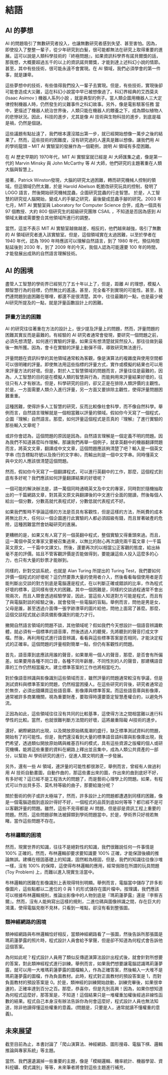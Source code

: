 # 結語

## AI 的夢想

AI 的問題吸引了無數研究者投入，也讓無數研究者感到失望、甚至害怕。因為，即使投入了整整一輩子，從少年研究到白髮，很可能都無法在研究上取得重要的進展。這可以說是人類科學技術的『終極問題』，如果資訊科學界有諾貝爾獎的話，那我想，大概要超過五千的以上的資訊諾貝爾獎，才能到達上述科幻小說的情節。甚至，其中有些技術，很可能永遠不會實現。在 AI 領域，我們必須學會的第一件事，就是謙卑。

這些夢想中的技術，有些值得我們投入一輩子去實現。但是，有些技術，實現後卻可能會造成大災難，這在科幻小說當中早已被想像過了。科幻界經典的艾西莫夫 (Isaac Asimov ) 機器人系列小說 ，就是典型的例子。當人類企圖用機器人三大定律控制機器人時，仍然發生的災難事件之科幻故事。另外，像是電影駭客任務 當中，更描述了機器人統治世界後，人類只能在機器人的餵養之下，成為類似植物人的悲慘狀況。因此，科技的進步，尤其是像 AI 技術與生物科技的進步，到底是福是禍，仍然是個謎。

這些議題有點扯遠了，我們根本還沒踏出第一步，就已經開始想像一萬步之後的結果了。然而，這些技術的困難度，沒有研究過的人還真是難以想像。讓我們用 AI 的學術龍頭 – MIT AI 實驗室的發展作為一個範例，說明 AI 領域有多麼困難。

在 AI 歷史早期的 1970年代，MIT AI 實驗室就已經是 AI 大師匯集之處，像是第一代的 Marvin Minsky 與 John McCarthy 等 AI 大師，他們研究的主題著重在人類大腦與智慧上。

接著，Patrick Winston發現，大腦的研究太過困難，轉而研究機械人控制的領域。但這領域仍然太難，於是 Harold Abelson 乾脆改研究玩具的控制，發明了 LOGO 語言，然後開始研究機械昆蟲，企圖研究昆蟲的行走智慧。 於是，人工智慧的研究從人腦開始，變成人的手腳之研究，最後變成昆蟲手腳的研究。2003 年七月，MIT AI 實驗室與 Laboratory for Computer Science 合併，成為一個具有 97 個教授、大約 800 個研究生的超級研究團隊 CSAIL ，不知道是否因為感到 AI 領域太難或需要整合其他領域所進行的調整。

當然，這並不表示 MIT AI 實驗室越做越差，相反的，他們越來越強，吸引了無數的 AI 領域研究者進入該實驗室。但是，這個領域實在太過困難，以至於學者在 1940 年代，認為 1990 年時應該可以理解自然語言，到了 1980 年代，預估時間點延後到 2030 年，到了 2009 年的今天，我個人認為可能還要 100 年的時間，才能發展出成熟的自然語言理解技術。


## AI 的困境

盡管人工智慧的學術界已經努力了五十年以上了，但是，距離 AI 的理想，模擬人類智慧行為的目標，仍然無比的遙遠。甚至，完全看不到實現的可能性。甚至，我們連問題到底困難在哪哩，都還不是很清楚。其中，往往最難的一點，也是最少被AI研究所提及的一點，就是評量函數設計上的困難。

### 評量方法的困難

AI 的研究往往著重在方法的設計上，很少提及評量上的問題，然而，評量問題的困難其實反而是最難的。有經驗的 AI 研究者通常會發現，要研究一個問題之前，必須先想清楚，如何進行實驗的評量。如果沒有想清楚就貿然投入，那往往做到最後一無所獲。因為，會卡在實驗的評量上動彈不得，導致研究無法進行。

評量問題在資訊科學的其他領域通常較為客觀，像是演算法的複雜度與使用空間都可以很明確的評量。即使無法用這些指標的評量方式，實作或模擬的結果也可以用來評量方法的好壞。但是，對於人工智慧領域的問題而言，評量往往是最難的，因為，人工智慧的目的是在模擬人類的智慧與行為，而能夠用來評量結果好壞的，往往只有人才有辦法。但是，科學研究的目的，卻又正是在排除人類評價的主觀性。於是，一方面需要人類介入進行評量，另一方面又要排除主觀性，使得評量問題困難重重。

這種困難，使得許多人工智慧的研究，反而比較像社會科學，而不像自然科學。舉例而言，自然語言理解就是一個相當難以評量的領域。假如你今天寫了一個程式，企圖『理解』自然語言。那麼，如何評量這個程式是否真的『理解』了進行實驗的那些輸入文章呢？

或許你會認為，這個問題的原因是因為，自然語言理解是一個定義不明的問題。因為我們不知道甚麼叫作理解。那讓我們再舉一個例子，就拿英翻中的機器翻譯問題而言，將英文文章，翻譯成中文文章，這個問題應該夠清楚了吧？輸入是一個英文字串 (包含標點符號以及換行的文字串)，而輸出則是一個中文字串。同時懂英文與中文的人應該很清楚這個問題。

然而，假如你今天寫了一個翻譯程式，可以進行英翻中的工作，那麼，這個程式到底有多好呢？我們應該如何評量翻譯結果的好壞呢？

一個可能的解決辦法是，請一萬個同時通曉英文及中文的專家，同時對於隨機抽取出的一千篇網路文章，對其英文原文與翻譯後的中文進行全面的閱讀，然後每個人給出一個分數，分數高就代表程式好，分數低就代表程式不好。

如果我們暫時不爭論這樣的方法是否具有客觀性，但是這樣的方法，所耗費的成本將無比巨大，任何以一個企圖進行此實驗的人都必須超級有錢，而且冒著破產的危險，這種困難當然會妨礙研究的進展。

更糟糕的是，如果又有人寫了另一個英翻中程式，整個實驗又得重頭來過。而且，這一萬個中英文專家又要被召集過來，以無比的耐心再次讀完兩千篇文章 (一千篇英文原文，一千篇中文譯文)。然後，還要再次的以相當公正客觀的態度，給出絲毫不差的評價。姑且不管客觀評價是否能做得到，要能讓這些人投入這麼多的心力，也只有大量的鈔票才能辦到。

同樣的，針對交談系統，也就是 Alan Turing 所提出的 Turing Test，我們要如何評價一個程式的好壞呢？這仍然要靠大量的使用者介入，然後看看每個使用者是否能判斷出交談的對方到底是電腦還是程式，在以判斷正確或錯誤的比率，作為程式好壞的標準，這同樣有很大的困難。其中一個困難是，同樣的交談過程通常不會出現兩次，而且人類會透過經驗學習，因此，當這些人知道對方可能是程式，而且有了與電腦對談的經驗之後，就會發現一些電腦的盲點。舉例而言，問他是男是女，父母是誰，甚至透過介面傳一張字跡潦草的圖片給他，問他上面寫了甚麼。那麼，這個交談程式就必須具備影像識別的能力才行。

撇開自然語言領域的問題不談，其他領域呢？假如我們今天想設計一個語音辨識軟體，就必須有一個標準的語音庫，然後透過人的聽覺，先將聽到的聲音打成文字檔。然後，再利用程式進行語音辨識，看看與這些標準答案是否相同，才能決定程式的正確率。這個問題的評量相對簡單一點，但仍有客觀性的問題。

首先，語音庫到底應該用誰的聲音，如果單用一個人的聲音，那麼，是否會有所偏差。如果要用各種不同口音，各種不同年齡層，不同性別的人的聲音，那建構語音庫的工作仍然相當龐大。建立標準答案的工作也將相當吃力。

對於像語音辨識與影像識別這些領域而言，雖然評量的問題通常較沒有爭議，但是測試資料與標準答案的問題，仍然相當困擾人。在這些研究的背後，研究者通常迫於無奈，必須出錢購買這些語音庫、影像庫與標準答案。而這些語音庫與影像庫，通常被許多商業機關，視為重要財產，要取得時還要簽定智慧產權合約，以避免外流。

正因為如此，這些領域往往沒有共同的比較基準，這使得方法之間相當難以進行科學性的比較。當然，也就很難判斷方法間的好壞，這將嚴重阻礙 AI技術的進步。

還好，網際網路的出現，以及開放原始碼風潮的盛行，缺乏標準測試資料的問題，開始有了的可能性。但是，我們還沒看到大量的標準語音語料庫與影像庫出現，我們希望，透過類似開放原始碼與維基百科的模式，具有這些資源之版權的個人或研究機構，能將這些重要的資料在網路上釋出並且集中，成為人類公共資產的一部分，以幫助 AI 學術研究的進行，促進人類文明的進一步發展。

另外，還有一些 AI 領域，連評量的可能性都很渺茫，舉例而言，曾經有人做過利用 AI 技術自動畫圖，自動作曲的，那這些畫出來的圖，作出來的曲到底好不好，有多好呢？這已經不是工程浩大的問題了，而是藝術心理學上的問題。如果，有程式可以作出貝多芬、莫札特等級的曲子，那要給幾分呢？

關於藝術的例子或許太極端了，然而，許多設計上的問題都遭遇到同樣的困難，像是一個電腦遊戲到底設計得好不好，一個程式的品質到底如何等等？都已經不是可以客觀評量的問題。雖然，這些不見得都是 AI 問題，但是卻是資訊工程上重要的問題。然而，這些問題卻無法被歸類到學術問題當中。於是，學術界只好視若無睹，當作這些問題不存在。

### 布林邏輯的困境

然而，現實世界的知識，往往不是絕對性的知識，我們很難說任何一件事情是 100% 正確的。然而，布林邏輯卻要求要知識要 100% 正確，才能保證後續的推論無誤。建構在穩固基礎上的知識，固然較為穩固，但是，我們的知識往往像沙堆一樣，沒有 100% 的保障，這使得布林邏輯的應用，經常侷限在所謂的玩具問題 (Toy Problem) 上，而難以進入現實生活當中。

布林邏輯的困難在影像識別上表現得特別明顯。舉例而言，電腦當中儲存了許多影像圖片，這些點都以二進位的 0 與 1 的形式儲存在圖片檔中。按理講，我們應該可以根據布林邏輯規則，推論出影像中的人物到底是『瑪莉蓮夢露』還是『李察吉爾』。然而，沒有人能夠寫出這樣的規則，二進位碼與圖像辨識之間，存在巨大的鴻溝，使得電腦見樹不見林，只看到一堆點，卻沒有看到整張圖。

### 類神經網路的困境

類神經網路與布林邏輯恰好相反，當類神經網路看了一張圖，然後告訴所那張圖是瑪莉蓮夢露的照片時，程式設計人員會給予掌聲，但是卻不知道為何程式會告訴他這個答案。

為何如此呢？程式設計人員用了類似反傳遞演算法設計出程式後，就會針對所想要的答案，對此類神經程式進行訓練。舉例而言，如果我們想要讓電腦認識瑪莉蓮夢露，就可以用一大堆瑪莉蓮夢露的圖檔輸入，作為正確答案，然後輸入一大堆不是瑪莉蓮夢露的圖檔，作為負面教材。此時，程式對正面教材的預設答案是 1，而對負面教材的預設答案是 0。於是，類神經的訓練開始啟動，訓練完畢後，如果很幸運的，正確率達到百分之百。那麼，恭喜你，但是先別高興！因為，如果你想知道為何程式這麼好，那答案是，不知道！這個結果只是一堆權重加權後經過非線性函數的結果。程式自己本身沒有辦法告訴你為何會這麼好，程式設計人員也無法知道，除非他讀得懂這些權重的意義。(問題是，只要是人，通常就讀不懂權重的意義)。

## 未來展望

截至目前為止，本書討論了「爬山演算法、神經網路、圖形搜尋、電腦下棋、邏輯推論與專家系統」等主題。

當然、我們還遺漏掉一些重要的主題，像是「模糊邏輯、機率統計、機器學習、資料挖礦、模式識別」等等，未來筆者將會對這些主題進行補充，

